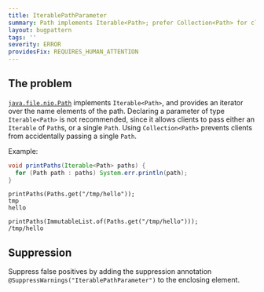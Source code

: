 ```yaml
---
title: IterablePathParameter
summary: Path implements Iterable<Path>; prefer Collection<Path> for clarity
layout: bugpattern
tags: ''
severity: ERROR
providesFix: REQUIRES_HUMAN_ATTENTION
---
```


<!--
*** AUTO-GENERATED, DO NOT MODIFY ***
To make changes, edit the @BugPattern annotation or the explanation in docs/bugpattern.
-->

## The problem
[`java.file.nio.Path`] implements `Iterable<Path>`, and provides an iterator
over the name elements of the path. Declaring a parameter of type
`Iterable<Path>` is not recommended, since it allows clients to pass either an
`Iterable` of `Path`s, or a single `Path`. Using `Collection<Path>` prevents
clients from accidentally passing a single `Path`.

[`java.file.nio.Path`]: https://docs.oracle.com/javase/8/docs/api/java/nio/file/Path.html

Example:

```java
void printPaths(Iterable<Path> paths) {
  for (Path path : paths) System.err.println(path);
}
```

```
printPaths(Paths.get("/tmp/hello"));
tmp
hello
```

```
printPaths(ImmutableList.of(Paths.get("/tmp/hello")));
/tmp/hello
```

## Suppression
Suppress false positives by adding the suppression annotation `@SuppressWarnings("IterablePathParameter")` to the enclosing element.
